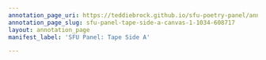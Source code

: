 ```yaml
---
annotation_page_uri: https://teddiebrock.github.io/sfu-poetry-panel/annotations/sfu-panel-tape-side-a-canvas-1-1034-608717.json
annotation_page_slug: sfu-panel-tape-side-a-canvas-1-1034-608717
layout: annotation_page
manifest_label: 'SFU Panel: Tape Side A'

---
```

